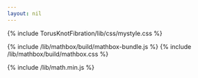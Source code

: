 ```yaml
---
layout: nil
---
```


{% include TorusKnotFibration/lib/css/mystyle.css %}

{% include /lib/mathbox/build/mathbox-bundle.js %}
{% include /lib/mathbox/build/mathbox.css %}


{% include /lib/math.min.js %}

<script src="https://ajax.googleapis.com/ajax/libs/jquery/1.12.4/jquery.min.js"></script>

